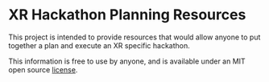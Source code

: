 # XR Hackathon Planning Resources

This project is intended to provide resources that would allow anyone to put together a plan and execute an XR specific hackathon.

This information is free to use by anyone, and is available under an MIT open source [license](LICENSE).